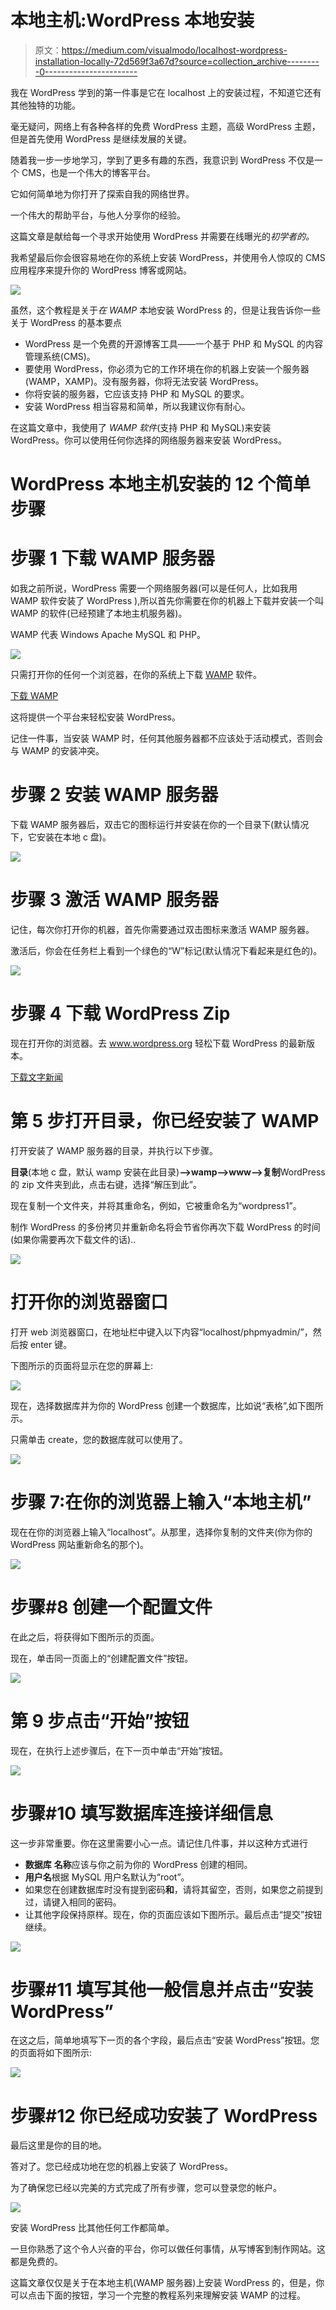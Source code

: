 # 本地主机:WordPress 本地安装

> 原文：<https://medium.com/visualmodo/localhost-wordpress-installation-locally-72d569f3a67d?source=collection_archive---------0----------------------->

我在 WordPress 学到的第一件事是它在 localhost 上的安装过程，不知道它还有其他独特的功能。

毫无疑问，网络上有各种各样的免费 WordPress 主题，高级 WordPress 主题，但是首先使用 WordPress 是继续发展的关键。

随着我一步一步地学习，学到了更多有趣的东西，我意识到 WordPress 不仅是一个 CMS，也是一个伟大的博客平台。

它如何简单地为你打开了探索自我的网络世界。

一个伟大的帮助平台，与他人分享你的经验。

这篇文章是献给每一个寻求开始使用 WordPress 并需要在线曝光的*初学者的。*

我希望最后你会很容易地在你的系统上安装 WordPress，并使用令人惊叹的 CMS 应用程序来提升你的 WordPress 博客或网站。

![](img/dc07131d7ef9d4bc5035b8f71d0f9df9.png)

虽然，这个教程是关于*在 WAMP* 本地安装 WordPress 的，但是让我告诉你一些关于 WordPress 的基本要点

*   WordPress 是一个免费的开源博客工具——一个基于 PHP 和 MySQL 的内容管理系统(CMS)。
*   要使用 WordPress，你必须为它的工作环境在你的机器上安装一个服务器(WAMP，XAMP)。没有服务器，你将无法安装 WordPress。
*   你将安装的服务器，它应该支持 PHP 和 MySQL 的要求。
*   安装 WordPress 相当容易和简单，所以我建议你有耐心。

在这篇文章中，我使用了 *WAMP 软件*(支持 PHP 和 MySQL)来安装 WordPress。你可以使用任何你选择的网络服务器来安装 WordPress。

# WordPress 本地主机安装的 12 个简单步骤

# 步骤 1 下载 WAMP 服务器

如我之前所说，WordPress 需要一个网络服务器(可以是任何人，比如我用 WAMP 软件安装了 WordPress ),所以首先你需要在你的机器上下载并安装一个叫 WAMP 的软件(已经预建了本地主机服务器)。

WAMP 代表 Windows Apache MySQL 和 PHP。

![](img/afb37ac14ae92b732cc5beefeb89ab0d.png)

只需打开你的任何一个浏览器，在你的系统上下载 [WAMP](http://www.wampserver.com/en/) 软件。

[下载 WAMP](http://www.wampserver.com/en/#wampserver-64-bits-php-5-5)

这将提供一个平台来轻松安装 WordPress。

记住一件事，当安装 WAMP 时，任何其他服务器都不应该处于活动模式，否则会与 WAMP 的安装冲突。

# 步骤 2 安装 WAMP 服务器

下载 WAMP 服务器后，双击它的图标运行并安装在你的一个目录下(默认情况下，它安装在本地 c 盘)。

![](img/d1a470aaca0a866c0a16e63a2ff18b06.png)

# 步骤 3 激活 WAMP 服务器

记住，每次你打开你的机器，首先你需要通过双击图标来激活 WAMP 服务器。

激活后，你会在任务栏上看到一个绿色的“W”标记(默认情况下看起来是红色的)。

![](img/03b761a499ff7016bd7b8837d21dcb46.png)

# 步骤 4 下载 WordPress Zip

现在打开你的浏览器。去 www.wordpress.org 轻松下载 WordPress 的最新版本。

[下载文字新闻](https://wordpress.org/latest.zip)

# 第 5 步打开目录，你已经安装了 WAMP

打开安装了 WAMP 服务器的目录，并执行以下步骤。

**目录**(本地 c 盘，默认 wamp 安装在此目录)**–>wamp—>www—>复制**WordPress 的 zip 文件夹到此，点击右键，选择“解压到此”。

现在复制一个文件夹，并将其重命名，例如，它被重命名为“wordpress1”。

制作 WordPress 的多份拷贝并重新命名将会节省你再次下载 WordPress 的时间(如果你需要再次下载文件的话)..

![](img/ca33ed47c8e21edd275c1151841146c6.png)

# 打开你的浏览器窗口

打开 web 浏览器窗口，在地址栏中键入以下内容“localhost/phpmyadmin/”，然后按 enter 键。

下图所示的页面将显示在您的屏幕上:

![](img/1acc734b0d1e336df6b80f6c56087b9f.png)

现在，选择数据库并为你的 WordPress 创建一个数据库，比如说“表格”,如下图所示。

只需单击 create，您的数据库就可以使用了。

![](img/c3ded27638a62a281430244f65a1c8ca.png)

# 步骤 7:在你的浏览器上输入“本地主机”

现在在你的浏览器上输入“localhost”。从那里，选择你复制的文件夹(你为你的 WordPress 网站重新命名的那个)。

![](img/8e62a1848b7a351013a3b52f6bd1b954.png)

# 步骤#8 创建一个配置文件

在此之后，将获得如下图所示的页面。

现在，单击同一页面上的“创建配置文件”按钮。

![](img/fcdd154f15f87a75530bec87ffb328e4.png)

# 第 9 步点击“开始”按钮

现在，在执行上述步骤后，在下一页中单击“开始”按钮。

![](img/8b39248a03cb390cd1aa28540cafee60.png)

# 步骤#10 填写数据库连接详细信息

这一步非常重要。你在这里需要小心一点。请记住几件事，并以这种方式进行

*   **数据库** **名称**应该与你之前为你的 WordPress 创建的相同。
*   **用户名**根据 MySQL 用户名默认为“root”。
*   如果您在创建数据库时没有提到密码**和**，请将其留空，否则，如果您之前提到过，请键入相同的密码。
*   让其他字段保持原样。现在，你的页面应该如下图所示。最后点击“提交”按钮继续。

![](img/1efa86235675bac828205db7418e4872.png)

# 步骤#11 填写其他一般信息并点击“安装 WordPress”

在这之后，简单地填写下一页的各个字段，最后点击“安装 WordPress”按钮。您的页面将如下图所示:

![](img/3266264c505e19ef9ea358f48749c207.png)

# 步骤#12 你已经成功安装了 WordPress

最后这里是你的目的地。

答对了。您已经成功地在您的机器上安装了 WordPress。

为了确保您已经以完美的方式完成了所有步骤，您可以登录您的帐户。

![](img/a1cfdd37b626af9608717cac78715af9.png)

安装 WordPress 比其他任何工作都简单。

一旦你熟悉了这个令人兴奋的平台，你可以做任何事情，从写博客到制作网站。这都是免费的。

这篇文章仅仅是关于在本地主机(WAMP 服务器)上安装 WordPress 的，但是，你可以点击下面的按钮，学习一个完整的教程系列来理解安装 WAMP 的过程。